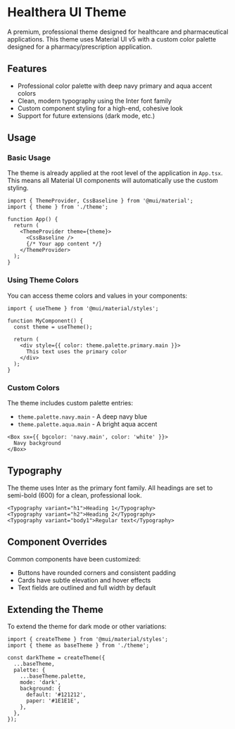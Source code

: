 # Healthera UI Theme

A premium, professional theme designed for healthcare and pharmaceutical applications. This theme uses Material UI v5 with a custom color palette designed for a pharmacy/prescription application.

## Features

- Professional color palette with deep navy primary and aqua accent colors
- Clean, modern typography using the Inter font family
- Custom component styling for a high-end, cohesive look
- Support for future extensions (dark mode, etc.)

## Usage

### Basic Usage

The theme is already applied at the root level of the application in `App.tsx`. This means all Material UI components will automatically use the custom styling.

```tsx
import { ThemeProvider, CssBaseline } from '@mui/material';
import { theme } from './theme';

function App() {
  return (
    <ThemeProvider theme={theme}>
      <CssBaseline />
      {/* Your app content */}
    </ThemeProvider>
  );
}
```

### Using Theme Colors

You can access theme colors and values in your components:

```tsx
import { useTheme } from '@mui/material/styles';

function MyComponent() {
  const theme = useTheme();
  
  return (
    <div style={{ color: theme.palette.primary.main }}>
      This text uses the primary color
    </div>
  );
}
```

### Custom Colors

The theme includes custom palette entries:

- `theme.palette.navy.main` - A deep navy blue
- `theme.palette.aqua.main` - A bright aqua accent

```tsx
<Box sx={{ bgcolor: 'navy.main', color: 'white' }}>
  Navy background
</Box>
```

## Typography

The theme uses Inter as the primary font family. All headings are set to semi-bold (600) for a clean, professional look.

```tsx
<Typography variant="h1">Heading 1</Typography>
<Typography variant="h2">Heading 2</Typography>
<Typography variant="body1">Regular text</Typography>
```

## Component Overrides

Common components have been customized:

- Buttons have rounded corners and consistent padding
- Cards have subtle elevation and hover effects
- Text fields are outlined and full width by default

## Extending the Theme

To extend the theme for dark mode or other variations:

```tsx
import { createTheme } from '@mui/material/styles';
import { theme as baseTheme } from './theme';

const darkTheme = createTheme({
  ...baseTheme,
  palette: {
    ...baseTheme.palette,
    mode: 'dark',
    background: {
      default: '#121212',
      paper: '#1E1E1E',
    },
  },
});
``` 